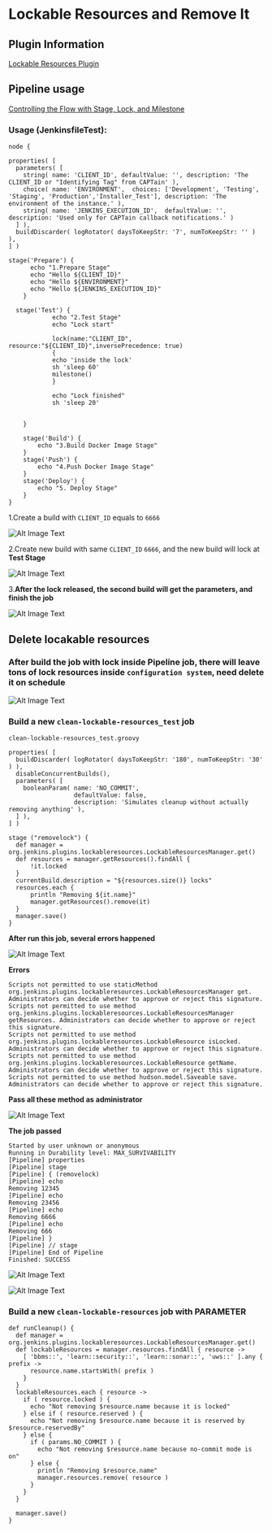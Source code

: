 # Lockable Resources and Remove It


## Plugin Information

[Lockable Resources Plugin](https://wiki.jenkins.io/display/JENKINS/Lockable+Resources+Plugin)


## Pipeline usage

[Controlling the Flow with Stage, Lock, and Milestone](5Localresource.md) 

### Usage (JenkinsfileTest):


```
node {

properties( [
  parameters( [
    string( name: 'CLIENT_ID', defaultValue: '', description: 'The CLIENT_ID or "Identifying Tag" from CAPTain' ),
    choice( name: 'ENVIRONMENT',  choices: ['Development', 'Testing', 'Staging', 'Production','Installer_Test'], description: 'The environment of the instance.' ),
    string( name: 'JENKINS_EXECUTION_ID',  defaultValue: '', description: 'Used only for CAPTain callback notifications.' )
  ] ),
  buildDiscarder( logRotator( daysToKeepStr: '7', numToKeepStr: '' ) ),
] )

stage('Prepare') {
      echo "1.Prepare Stage"
      echo "Hello ${CLIENT_ID}"
      echo "Hello ${ENVIRONMENT}"
      echo "Hello ${JENKINS_EXECUTION_ID}"
    }
    
  stage('Test') {
      		echo "2.Test Stage"
      		echo "Lock start"
             
     		lock(name:"CLIENT_ID", resource:"${CLIENT_ID}",inversePrecedence: true)
     		{	
      		echo 'inside the lock'
      		sh 'sleep 60'
      		milestone()
     		}
            
     		echo "Lock finished"
     		sh 'sleep 20'
     		
     		
    }
    
    stage('Build') {
        echo "3.Build Docker Image Stage"
    }
    stage('Push') {
        echo "4.Push Docker Image Stage"
    }
    stage('Deploy') {
        echo "5. Deploy Stage"
    }
}
```

1.Create a build with `CLIENT_ID` equals to `6666`

![Alt Image Text](images/7_1.png "body image")

2.Create new build with same `CLIENT_ID` `6666`, and the new build will lock at **Test Stage**

![Alt Image Text](images/7_2.png "body image")

3.**After the lock released, the second build will get the parameters, and finish the job**

![Alt Image Text](images/7_3.png "body image")


## Delete locakable resources

### After build the job with lock inside Pipeline job, there will leave tons of lock resources inside `configuration system`, need delete it on schedule 

![Alt Image Text](images/7_4.png "body image")

### Build a new `clean-lockable-resources_test` job

`clean-lockable-resources_test.groovy`

```
properties( [
  buildDiscarder( logRotator( daysToKeepStr: '180', numToKeepStr: '30' ) ),
  disableConcurrentBuilds(),
  parameters( [
    booleanParam( name: 'NO_COMMIT',
                  defaultValue: false,
                  description: 'Simulates cleanup without actually removing anything' ),
  ] ),
] )

stage ("removelock") {
  def manager = org.jenkins.plugins.lockableresources.LockableResourcesManager.get()
  def resources = manager.getResources().findAll {
      !it.locked
  }
  currentBuild.description = "${resources.size()} locks"
  resources.each {
      println "Removing ${it.name}"   
      manager.getResources().remove(it)
  }
  manager.save()
}

```

**After run this job, several errors happened**

![Alt Image Text](images/7_5.png "body image")

**Errors**

```
Scripts not permitted to use staticMethod org.jenkins.plugins.lockableresources.LockableResourcesManager get. Administrators can decide whether to approve or reject this signature.
Scripts not permitted to use method org.jenkins.plugins.lockableresources.LockableResourcesManager getResources. Administrators can decide whether to approve or reject this signature.
Scripts not permitted to use method org.jenkins.plugins.lockableresources.LockableResource isLocked. Administrators can decide whether to approve or reject this signature.
Scripts not permitted to use method org.jenkins.plugins.lockableresources.LockableResource getName. Administrators can decide whether to approve or reject this signature.
Scripts not permitted to use method hudson.model.Saveable save. Administrators can decide whether to approve or reject this signature.
```

**Pass all these method as administrator**

![Alt Image Text](images/7_6.png "body image")

**The job passed**


```
Started by user unknown or anonymous
Running in Durability level: MAX_SURVIVABILITY
[Pipeline] properties
[Pipeline] stage
[Pipeline] { (removelock)
[Pipeline] echo
Removing 12345
[Pipeline] echo
Removing 23456
[Pipeline] echo
Removing 6666
[Pipeline] echo
Removing 666
[Pipeline] }
[Pipeline] // stage
[Pipeline] End of Pipeline
Finished: SUCCESS
```
![Alt Image Text](images/7_7.png "body image")

![Alt Image Text](images/7_8.png "body image")


### Build a new `clean-lockable-resources` job with PARAMETER 

```
def runCleanup() {
  def manager = org.jenkins.plugins.lockableresources.LockableResourcesManager.get()
  def lockableResources = manager.resources.findAll { resource ->
    [ 'bbms::', 'learn::security::', 'learn::sonar::', 'uws::' ].any { prefix ->
      resource.name.startsWith( prefix )
    }
  }
  lockableResources.each { resource ->
    if ( resource.locked ) {
      echo "Not removing $resource.name because it is locked"
    } else if ( resource.reserved ) {
      echo "Not removing $resource.name because it is reserved by $resource.reservedBy"
    } else {
      if ( params.NO_COMMIT ) {
        echo "Not removing $resource.name because no-commit mode is on"
      } else {
        println "Removing $resource.name"
        manager.resources.remove( resource )
      }
    }
  }

  manager.save()
}
```







